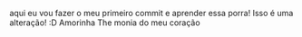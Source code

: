 aqui eu vou fazer o meu primeiro commit e aprender essa porra!
Isso é uma alteração! :D
Amorinha The monia do meu coração 
